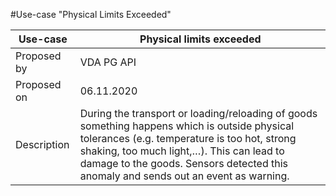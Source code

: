 #Use-case "Physical Limits Exceeded"

Use-case       |Physical limits exceeded
---------------------|---------------------------------
Proposed by|VDA PG API
Proposed on|06.11.2020
Description|During the transport or loading/reloading of goods something happens which is outside physical tolerances (e.g. temperature is too hot, strong shaking, too much light,…). This can lead to damage to the goods. Sensors detected this anomaly and sends out an event as warning.
